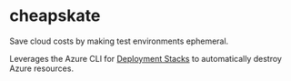 # cheapskate

Save cloud costs by making test environments ephemeral.

Leverages the Azure CLI for [Deployment Stacks](https://learn.microsoft.com/en-us/azure/azure-resource-manager/bicep/deployment-stacks?tabs=azure-powershell) to automatically destroy Azure resources. 
